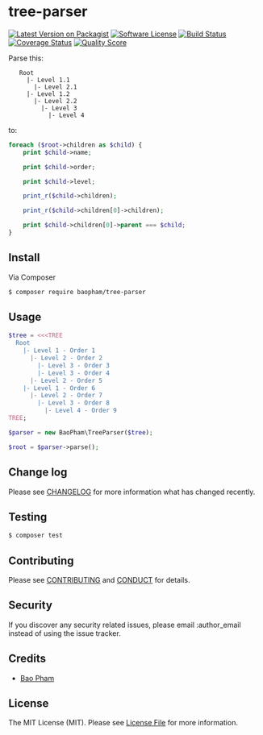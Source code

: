 # tree-parser

[![Latest Version on Packagist][ico-version]](https://packagist.org/packages/baopham/tree-parser)
[![Software License][ico-license]](LICENSE.md)
[![Build Status][ico-travis]](https://travis-ci.org/baopham/php-tree-parser.svg?branch=master)
[![Coverage Status][ico-scrutinizer]](https://scrutinizer-ci.com/g/baopham/php-tree-parser/badges/quality-score.png?b=master)
[![Quality Score][ico-code-quality]](https://scrutinizer-ci.com/g/baopham/php-tree-parser/badges/coverage.png?b=master)

Parse this:

```
   Root
     |- Level 1.1
       |- Level 2.1
     |- Level 1.2
       |- Level 2.2
         |- Level 3
           |- Level 4
```

to:

```php
foreach ($root->children as $child) {
    print $child->name;

    print $child->order;

    print $child->level;

    print_r($child->children);

    print_r($child->children[0]->children);

    print $child->children[0]->parent === $child;
}
```

## Install

Via Composer

``` bash
$ composer require baopham/tree-parser
```

## Usage

``` php
$tree = <<<TREE
  Root
    |- Level 1 - Order 1
      |- Level 2 - Order 2
        |- Level 3 - Order 3
        |- Level 3 - Order 4
      |- Level 2 - Order 5
    |- Level 1 - Order 6
      |- Level 2 - Order 7
        |- Level 3 - Order 8
          |- Level 4 - Order 9
TREE;

$parser = new BaoPham\TreeParser($tree);

$root = $parser->parse();
```

## Change log

Please see [CHANGELOG](CHANGELOG.md) for more information what has changed recently.

## Testing

``` bash
$ composer test
```

## Contributing

Please see [CONTRIBUTING](CONTRIBUTING.md) and [CONDUCT](CONDUCT.md) for details.

## Security

If you discover any security related issues, please email :author_email instead of using the issue tracker.

## Credits

- [Bao Pham](https://github.com/baopham)

## License

The MIT License (MIT). Please see [License File](LICENSE.md) for more information.

[ico-version]: https://img.shields.io/packagist/v/baopham/tree-parser.svg?style=flat-square
[ico-license]: https://img.shields.io/badge/license-MIT-brightgreen.svg?style=flat-square
[ico-travis]: https://img.shields.io/travis/baopham/tree-parser/master.svg?style=flat-square
[ico-scrutinizer]: https://img.shields.io/scrutinizer/coverage/g/baopham/tree-parser.svg?style=flat-square
[ico-code-quality]: https://img.shields.io/scrutinizer/g/baopham/tree-parser.svg?style=flat-square
[ico-downloads]: https://img.shields.io/packagist/dt/baopham/tree-parser.svg?style=flat-square

[link-packagist]: https://packagist.org/packages/baopham/tree-parser
[link-travis]: https://travis-ci.org/baopham/tree-parser
[link-scrutinizer]: https://scrutinizer-ci.com/g/baopham/tree-parser/code-structure
[link-code-quality]: https://scrutinizer-ci.com/g/baopham/tree-parser
[link-downloads]: https://packagist.org/packages/baopham/tree-parser
[link-author]: https://github.com/:author_username
[link-contributors]: ../../contributors
